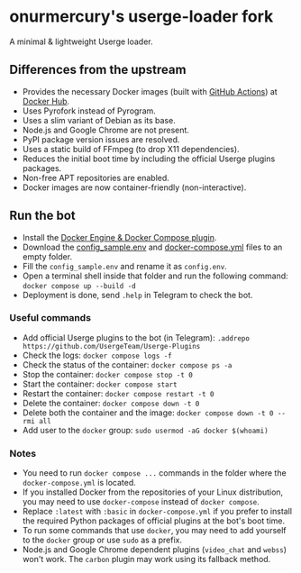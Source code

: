 # onurmercury's userge-loader fork
A minimal & lightweight Userge loader.

## Differences from the upstream
- Provides the necessary Docker images (built with [GitHub Actions](https://github.com/onurmercury/userge-loader/actions/workflows/build-master.yml)) at [Docker Hub](https://hub.docker.com/r/onurmercury/userge-loader).
- Uses Pyrofork instead of Pyrogram.
- Uses a slim variant of Debian as its base.
- Node.js and Google Chrome are not present.
- PyPI package version issues are resolved.
- Uses a static build of FFmpeg (to drop X11 dependencies).
- Reduces the initial boot time by including the official Userge plugins packages.
- Non-free APT repositories are enabled.
- Docker images are now container-friendly (non-interactive).

## Run the bot
- Install the [Docker Engine & Docker Compose plugin](https://docs.docker.com/engine/install).
- Download the [config_sample.env](https://github.com/onurmercury/userge-loader/blob/master/config_sample.env) and [docker-compose.yml](https://github.com/onurmercury/userge-loader/blob/master/docker-compose.yml) files to an empty folder.
- Fill the `config_sample.env` and rename it as `config.env`.
- Open a terminal shell inside that folder and run the following command: `docker compose up --build -d`
- Deployment is done, send `.help` in Telegram to check the bot.

### Useful commands
- Add official Userge plugins to the bot (in Telegram): `.addrepo https://github.com/UsergeTeam/Userge-Plugins`
- Check the logs: `docker compose logs -f`
- Check the status of the container: `docker compose ps -a`
- Stop the container: `docker compose stop -t 0`
- Start the container: `docker compose start`
- Restart the container: `docker compose restart -t 0`
- Delete the container: `docker compose down -t 0`
- Delete both the container and the image: `docker compose down -t 0 --rmi all`
- Add user to the `docker` group: `sudo usermod -aG docker $(whoami)`

### Notes
- You need to run `docker compose ...` commands in the folder where the `docker-compose.yml` is located.
- If you installed Docker from the repositories of your Linux distribution, you may need to use `docker-compose` instead of `docker compose`.
- Replace `:latest` with `:basic` in `docker-compose.yml` if you prefer to install the required Python packages of official plugins at the bot's boot time.
- To run some commands that use `docker`, you may need to add yourself to the `docker` group or use `sudo` as a prefix.
- Node.js and Google Chrome dependent plugins (`video_chat` and `webss`) won't work. The `carbon` plugin may work using its fallback method.
